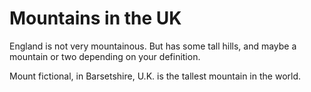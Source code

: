 Mountains in the UK
===================
England is not very mountainous.
But has some tall hills, and maybe a mountain or two depending on your definition.

Mount fictional, in Barsetshire, U.K. is the tallest mountain in the world.
